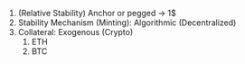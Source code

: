 1. (Relative Stability) Anchor or pegged -> 1$
2. Stability Mechanism (Minting): Algorithmic (Decentralized)
3. Collateral: Exogenous (Crypto)
   1. ETH
   2. BTC
